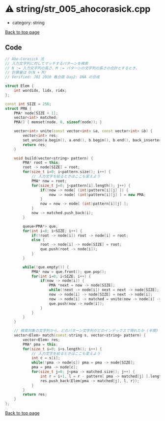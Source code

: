 <!-- mathjax config similar to math.stackexchange -->
<script type="text/javascript" async
  src="https://cdnjs.cloudflare.com/ajax/libs/mathjax/2.7.5/MathJax.js?config=TeX-MML-AM_CHTML">
</script>
<script type="text/x-mathjax-config">
  MathJax.Hub.Config({
    TeX: { equationNumbers: { autoNumber: "AMS" }},
    tex2jax: {
      inlineMath: [ ['$','$'] ],
      processEscapes: true
    },
    "HTML-CSS": { matchFontHeight: false },
    displayAlign: "left",
    displayIndent: "2em"
  });
</script>

<script type="text/javascript" src="https://cdnjs.cloudflare.com/ajax/libs/jquery/3.4.1/jquery.min.js"></script>
<script src="https://cdn.jsdelivr.net/npm/jquery-balloon-js@1.1.2/jquery.balloon.min.js" integrity="sha256-ZEYs9VrgAeNuPvs15E39OsyOJaIkXEEt10fzxJ20+2I=" crossorigin="anonymous"></script>
<script type="text/javascript" src="../../assets/js/copy-button.js"></script>
<link rel="stylesheet" href="../../assets/css/copy-button.css" />


# :warning: string/str_005_ahocorasick.cpp
* category: string


[Back to top page](../../index.html)



## Code
```cpp
// Aho-Corasick 法
// 入力文字列に対してマッチするパターンを検索
// N := 入力文字列の長さ、M := パターンの文字列の長さの合計とするとき、
// 計算量は O(N + M)
// Verified: JOI 2010 春合宿 Day2: DNA の合成

struct Elem {
    int wordidx, lidx, ridx;
};

const int SIZE = 256;
struct PMA {
    PMA* node[SIZE + 1];
    vector<int> matched;
    PMA() { memset(node, 0, sizeof(node)); }

    vector<int> unite(const vector<int> &a, const vector<int> &b) {
        vector<int> res;
        set_union(a.begin(), a.end(), b.begin(), b.end(), back_inserter(res));
        return res;
    }

    void build(vector<string> pattern) {
        PMA* root = this;
        root -> node[SIZE] = root;
        for(size_t i=0; i<pattern.size(); i++) {
            // 入力文字を絞るときはここも変えよう
            PMA* now = root;
            for(size_t j=0; j<pattern[i].length(); j++) {
                if(!now -> node[ (int)pattern[i][j] ]) {
                    now -> node[ (int)pattern[i][j] ] = new PMA;
                }
                now = now -> node[ (int)pattern[i][j] ];
            }
            now -> matched.push_back(i);
        }

        queue<PMA*> que;
        for(int i=0; i<SIZE; i++) {
            if(!root -> node[i]) root -> node[i] = root;
            else {
                root -> node[i] -> node[SIZE] = root;
                que.push(root -> node[i]);
            }
        }

        while(!que.empty()) {
            PMA* now = que.front(); que.pop();
            for(int i=0; i<SIZE; i++) {
                if(now -> node[i]) {
                    PMA *next = now -> node[SIZE];
                    while(!next -> node[i]) next = next -> node[SIZE];
                    now -> node[i] -> node[SIZE] = next -> node[i];
                    now -> node[i] -> matched = unite(now -> node[i] -> matched, next -> node[i] -> matched);
                    que.push(now -> node[i]);
                }
            }
        }
    }

    // 検索対象の文字列から、どのパターン文字列がどのインデックスで現れたか (半開)
    vector<Elem> match(const string s, vector<string> pattern) {
        vector<Elem> res;
        PMA* pma = this;
        for(size_t i=0; i<s.length(); i++) {
            // 入力文字を絞るときはここも変えよう
            int c = s[i];
            while(!pma -> node[c]) pma = pma -> node[SIZE];
            pma = pma -> node[c];
            for(size_t j=0; j<pma -> matched.size(); j++) {
                int r = i+1, l = r - pattern[ pma -> matched[j] ].length();
                res.push_back(Elem{pma -> matched[j], l, r});
            }
        }
        return res;
    }
};
```

[Back to top page](../../index.html)

